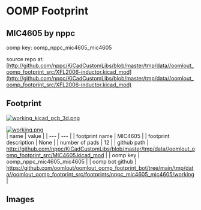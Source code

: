 # OOMP Footprint  
## MIC4605  by nppc  
  
oomp key: oomp_nppc_mic4605_mic4605  
  
source repo at: [http://github.com/nppc/KiCadCustomLibs/blob/master/tmp/data//oomlout_oomp_footprint_src/XFL2006-inductor.kicad_mod](http://github.com/nppc/KiCadCustomLibs/blob/master/tmp/data//oomlout_oomp_footprint_src/XFL2006-inductor.kicad_mod)  
## Footprint  
  
[![working_kicad_pcb_3d.png](working_kicad_pcb_3d_600.png)](working_kicad_pcb_3d.png)  
  
[![working.png](working_600.png)](working.png)  
| name | value | 
| --- | --- | 
| footprint name | MIC4605 | 
| footprint description | None | 
| number of pads | 12 | 
| github path | http://github.com/nppc/KiCadCustomLibs/blob/master/tmp/data//oomlout_oomp_footprint_src/MIC4605.kicad_mod | 
| oomp key | oomp_nppc_mic4605_mic4605 | 
| oomp bot github | https://github.com/oomlout/oomlout_oomp_footprint_bot/tree/main/tmp/data//oomlout_oomp_footprint_src/footprints/nppc_mic4605_mic4605/working | 
## Images  
